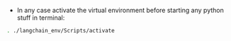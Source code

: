 - In any case activate the virtual environment before starting any python stuff in terminal:
```bash
. ./langchain_env/Scripts/activate
```